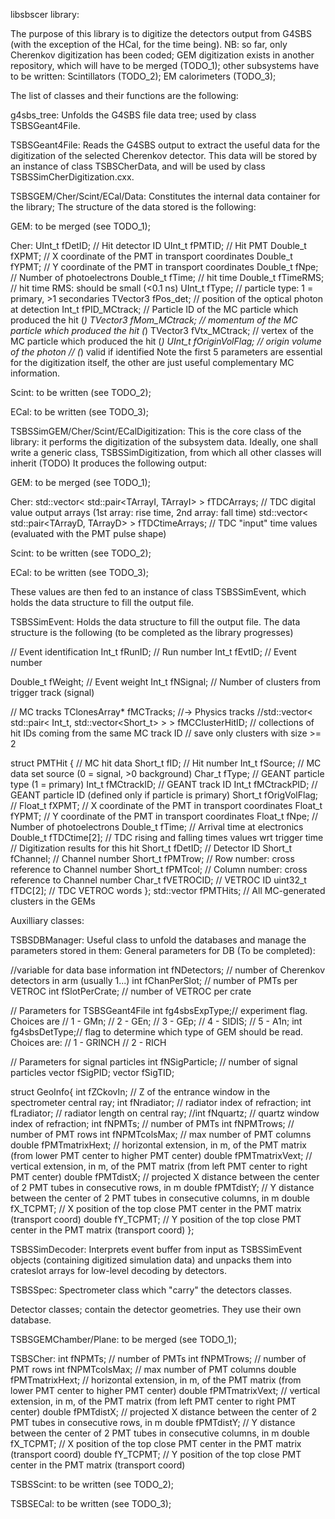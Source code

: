 libsbscer library:

The purpose of this library is to digitize the detectors output from G4SBS 
(with the exception of the HCal, for the time being).
NB: so far, only Cherenkov digitization has been coded;
GEM digitization exists in another repository, which will have to be merged (TODO_1);
other subsystems have to be written:
Scintillators (TODO_2);
EM calorimeters (TODO_3);

The list of classes and their functions are the following: 

g4sbs_tree: 
Unfolds the G4SBS file data tree; used by class TSBSGeant4File.

TSBSGeant4File: 
Reads the G4SBS output to extract the useful data for the digitization of the selected Cherenkov detector.
This data will be stored by an instance of class TSBSCherData, 
and will be used by class TSBSSimCherDigitization.cxx.

TSBSGEM/Cher/Scint/ECal/Data: 
Constitutes the internal data container for the library;
The structure of the data stored is the following:

GEM:
to be merged (see TODO_1);

Cher:
    UInt_t    fDetID;          // Hit detector ID
    UInt_t    fPMTID;          // Hit PMT
    Double_t  fXPMT;           // X coordinate of the PMT in transport coordinates
    Double_t  fYPMT;           // Y coordinate of the PMT in transport coordinates
    Double_t  fNpe;            // Number of photoelectrons
    Double_t  fTime;           // hit time
    Double_t  fTimeRMS;        // hit time RMS: should be small (<0.1 ns)
    UInt_t    fType;           // particle type: 1 = primary, >1 secondaries
    TVector3  fPos_det;        // position of the optical photon at detection
    Int_t     fPID_MCtrack;    // Particle ID of the MC particle which produced the hit (*)
    TVector3  fMom_MCtrack;    // momentum of the MC particle which produced the hit (*)
    TVector3  fVtx_MCtrack;    // vertex of the MC particle which produced the hit (*)
    UInt_t    fOriginVolFlag;  // origin volume of the photon
    //  (*) valid if identified
Note the first 5 parameters are essential for the digitization itself,
the other are just useful complementary MC information.

Scint:
to be written (see TODO_2);

ECal:
to be written (see TODO_3);


TSBSSimGEM/Cher/Scint/ECalDigitization:
This is the core class of the library: it performs the digitization of the subsystem data. 
Ideally, one shall write a generic class, TSBSSimDigitization, from which all other classes will inherit (TODO)
It produces the following output:

GEM:
to be merged (see TODO_1);

Cher:
  std::vector< std::pair<TArrayI, TArrayI> > fTDCArrays;
  // TDC digital value output arrays (1st array: rise time, 2nd array: fall time)
  std::vector< std::pair<TArrayD, TArrayD> > fTDCtimeArrays;
  // TDC "input" time values (evaluated with the PMT pulse shape)

Scint:
to be written (see TODO_2);

ECal:
to be written (see TODO_3);


These values are then fed to an instance of class TSBSSimEvent, 
which holds the data structure to fill the output file.

TSBSSimEvent:
Holds the data structure to fill the output file. 
The data structure is the following (to be completed as the library progresses)

  // Event identification
  Int_t     fRunID;               // Run number
  Int_t     fEvtID;               // Event number

  Double_t  fWeight;              // Event weight
  Int_t     fNSignal;             // Number of clusters from trigger track (signal)
  
  // MC tracks
  TClonesArray*   fMCTracks;      //-> Physics tracks
  //std::vector< std::pair< Int_t, std::vector<Short_t> > > fMCClusterHitID;
  // collections of hit IDs coming from the same MC track ID
  // save only clusters with size >= 2

  struct PMTHit {
    // MC hit data
    Short_t  fID;          // Hit number
    Int_t    fSource;      // MC data set source (0 = signal, >0 background)
    Char_t   fType;        // GEANT particle type (1 = primary)
    Int_t    fMCtrackID;   // GEANT track ID
    Int_t    fMCtrackPID;  // GEANT particle ID (defined only if particle is primary)
    Short_t  fOrigVolFlag; // 
    Float_t  fXPMT;        // X coordinate of the PMT in transport coordinates
    Float_t  fYPMT;        // Y coordinate of the PMT in transport coordinates
    Float_t  fNpe;         // Number of photoelectrons
    Double_t fTime;        // Arrival time at electronics
    Double_t fTDCtime[2];  // TDC rising and falling times values wrt trigger time
    // Digitization results for this hit
    Short_t  fDetID;       // Detector ID
    Short_t  fChannel;     // Channel number
    Short_t  fPMTrow;      // Row number: cross reference to Channel number
    Short_t  fPMTcol;      // Column number: cross reference to Channel number
    Char_t   fVETROCID;    // VETROC ID
    uint32_t fTDC[2];      // TDC VETROC words
  };
  std::vector<PMTHit> fPMTHits;  // All MC-generated clusters in the GEMs


Auxilliary classes:

TSBSDBManager:
Useful class to unfold the databases and manage the parameters stored in them:
General parameters for DB (To be completed):

  //variable for data base information
  int fNDetectors;  // number of Cherenkov detectors in arm (usually 1...)
  int fChanPerSlot;  // number of PMTs per VETROC
  int fSlotPerCrate;  // number of VETROC per crate
  
  // Parameters for TSBSGeant4File
  int fg4sbsExpType;// experiment flag. Choices are
  // 1 - GMn;
  // 2 - GEn;
  // 3 - GEp;
  // 4 - SIDIS;
  // 5 - A1n;
  int fg4sbsDetType;// flag to determine which type of GEM should be read. Choices are:
  // 1 - GRINCH
  // 2 - RICH
  
  // Parameters for signal particles
  int fNSigParticle; // number of signal particles
  vector<int>    fSigPID;
  vector<int>    fSigTID;
  
struct GeoInfo{
  int    fZCkovIn;       // Z of the entrance window in the spectrometer central ray;
  int    fNradiator;     // radiator index of refraction;
  int    fLradiator;     // radiator length on central ray;
  //int    fNquartz;       // quartz window index of refraction;
  int    fNPMTs;         // number of PMTs
  int    fNPMTrows;      // number of PMT rows
  int    fNPMTcolsMax;   // max number of PMT columns 
  double fPMTmatrixHext; // horizontal extension, in m, of the PMT matrix (from lower PMT center to higher PMT center)
  double fPMTmatrixVext; // vertical extension, in m, of the PMT matrix (from left PMT center to right PMT center)
  double fPMTdistX;      // projected X distance between the center of 2 PMT tubes in consecutive rows, in m
  double fPMTdistY;      // Y distance between the center of 2 PMT tubes in consecutive columns, in m
  double fX_TCPMT;       // X position of the top close PMT center in the PMT matrix (transport coord)
  double fY_TCPMT;       // Y position of the top close PMT center in the PMT matrix (transport coord)
};


TSBSSimDecoder:
Interprets event buffer from input as TSBSSimEvent objects
(containing digitized simulation data) and unpacks them into
crateslot arrays for low-level decoding by detectors.

TSBSSpec:
Spectrometer class which "carry" the detectors classes. 


Detector classes; contain the detector geometries. They use their own database.


TSBSGEMChamber/Plane:
to be merged (see TODO_1);

TSBSCher:
    int    fNPMTs;         // number of PMTs
    int    fNPMTrows;      // number of PMT rows
    int    fNPMTcolsMax;   // max number of PMT columns 
    double fPMTmatrixHext; // horizontal extension, in m, of the PMT matrix (from lower PMT center to higher PMT center)
    double fPMTmatrixVext; // vertical extension, in m, of the PMT matrix (from left PMT center to right PMT center)
    double fPMTdistX;      // projected X distance between the center of 2 PMT tubes in consecutive rows, in m
    double fPMTdistY;      // Y distance between the center of 2 PMT tubes in consecutive columns, in m
    double fX_TCPMT;       // X position of the top close PMT center in the PMT matrix (transport coord)
    double fY_TCPMT;       // Y position of the top close PMT center in the PMT matrix (transport coord)

TSBSScint:
to be written (see TODO_2);

TSBSECal:
to be written (see TODO_3);


